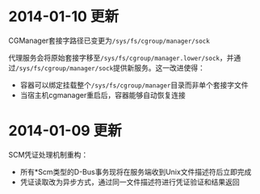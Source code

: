 # 2014-01-10 更新
<!--
The cgmanager socket has been moved to /sys/fs/cgroup/manager/sock.
-->
CGManager套接字路径已变更为`/sys/fs/cgroup/manager/sock`

<!--
The proxy moves that to /sys/fs/cgroup/manager.lower/sock then offers its
own service over /sys/fs/cgroup/manager/sock. This allows a container to
to have /sys/fs/cgroup/manager bind-mounted instead of the socket
itself, allowing it to recover after the cgmanager on the host restarts.
-->
代理服务会将原始套接字移至`/sys/fs/cgroup/manager.lower/sock`，并通过`/sys/fs/cgroup/manager/sock`提供新服务。这一改进使得：
- 容器可以绑定挂载整个`/sys/fs/cgroup/manager`目录而非单个套接字文件
- 当宿主机cgmanager重启后，容器能够自动恢复连接

# 2014-01-09 更新
<!--
The scm handling has been reworked. Now all \*Scm dbus transactions
complete as soon as the server receives the unix fd. It then reads the
scm credentials (asynchronously) over the unix fd and sends the results
to the client over the same fd.
-->
SCM凭证处理机制重构：
- 所有\*Scm类型的D-Bus事务现将在服务端收到Unix文件描述符后立即完成
- 凭证读取改为异步方式，通过同一文件描述符进行凭证验证和结果返回